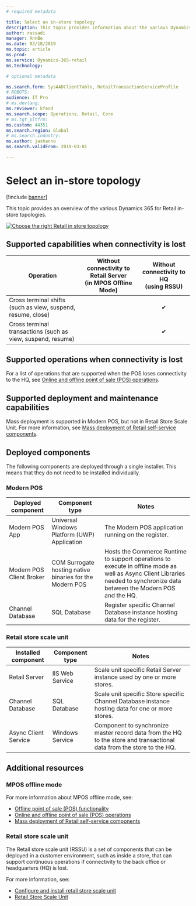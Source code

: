 ```yaml
---
# required metadata

title: Select an in-store topology
description: This topic provides information about the various Dynamics 365 for Retail in-store topologies.
author: rassadi
manager: AnnBe
ms.date: 03/18/2019
ms.topic: article
ms.prod: 
ms.service: Dynamics-365-retail
ms.technology: 

# optional metadata

ms.search.form: SysAADClientTable, RetailTransactionServiceProfile
# ROBOTS: 
audience: IT Pro
# ms.devlang: 
ms.reviewer: kfend
ms.search.scope: Operations, Retail, Core
# ms.tgt_pltfrm: 
ms.custom: 44351
ms.search.region: Global
# ms.search.industry: 
ms.author: jashanno
ms.search.validFrom: 2019-03-01

---
```


# Select an in-store topology

[!include [banner](../../includes/banner.md)]

This topic provides an overview of the various Dynamics 365 for Retail in-store topologies. 

<a href="https://docs.microsoft.com/en-us/dynamics365/unified-operations/retail/dev-itpro/media/channel/instore/topology.jpg" rel="some text">![Choose the right Retail in store topology](media/CHANNEL/INSTORE/Topology.jpg)</a>

## Supported capabilities when connectivity is lost
| Operation | Without connectivity to Retail Server<br>(in MPOS Offline Mode) | Without connectivity to HQ<br>(using RSSU) |
| --- | :-: | :-: |
| Cross terminal shifts (such as view, suspend, resume, close) | | ✔ | 
| Cross terminal transactions (such as view, suspend, resume)  | | ✔ |

## Supported operations when connectivity is lost
For a list of operations that are supported when the POS loses connectivity to the HQ, see [Online and offline point of sale (POS) operations](https://docs.microsoft.com/en-us/dynamics365/unified-operations/retail/pos-operations).

## Supported deployment and maintenance capabilities
Mass deployment is supported in Modern POS, but not in Retail Store Scale Unit. For more information, see [Mass deployment of Retail self-service components](https://docs.microsoft.com/en-us/dynamics365/unified-operations/retail/dev-itpro/retail-mass-deployment).

## Deployed components
The following components are deployed through a single installer. This means that they do not need to be installed individually.

### Modern POS
| Deployed component | Component type | Notes |
| --- | --- | --- |
| Modern POS App | Universal Windows Platform (UWP) Application | The Modern POS application running on the register. |
| Modern POS Client Broker | COM Surrogate hosting native binaries for the Modern POS | Hosts the Commerce Runtime to support operations to execute in offline mode as well as Async Client Libraries needed to synchronize data between the Modern POS and the HQ. | 
| Channel Database | SQL Database | Register specific Channel Database instance hosting data for the register.

### Retail store scale unit
| Installed component | Component type | Notes |
| --- | --- | --- |
| Retail Server | IIS Web Service | Scale unit specific Retail Server instance used by one or more stores. |
| Channel Database | SQL Database | Scale unit specific Store specific Channel Database instance hosting data for one or more stores. |
| Async Client Service | Windows Service | Component to synchronize master record data from the HQ to the store and transactional data from the store to the HQ. |

## Additional resources
### MPOS offline mode
For more information about MPOS offline mode, see:
- [Offline point of sale (POS) functionality](https://docs.microsoft.com/en-us/dynamics365/unified-operations/retail/pos-offline-functionality)
- [Online and offline point of sale (POS) operations](https://docs.microsoft.com/en-us/dynamics365/unified-operations/retail/pos-operations)
- [Mass deployment of Retail self-service components](https://docs.microsoft.com/en-us/dynamics365/unified-operations/retail/dev-itpro/retail-mass-deployment)

### Retail store scale unit 
The Retail store scale unit (RSSU) is a set of components that can be deployed in a customer environment, such as inside a store, that can support continuous operations if connectivity to the back office or headquarters (HQ) is lost. 

For more information, see:
- [Configure and install retail store scale unit](https://docs.microsoft.com/en-us/dynamics365/unified-operations/retail/dev-itpro/retail-store-scale-unit-configuration-installation)
- [Retail Store Scale Unit](https://docs.microsoft.com/en-us/dynamics365/unified-operations/retail/dev-itpro/retail-store-system-begin)
